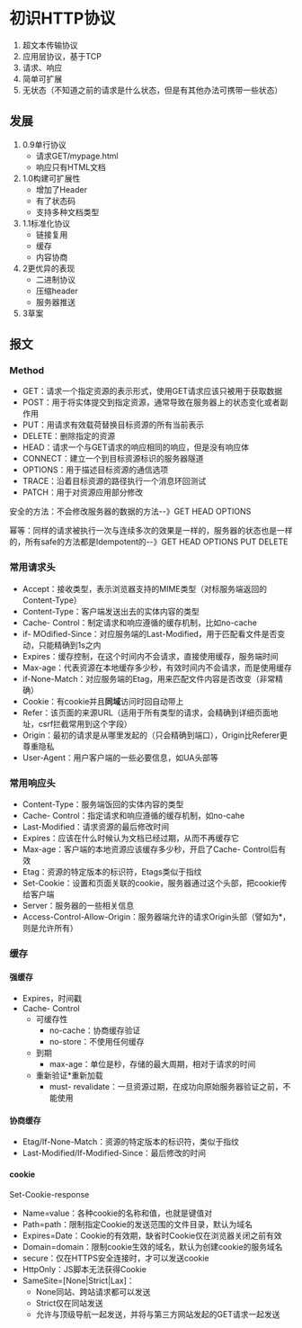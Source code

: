 # 初识HTTP协议

1. 超文本传输协议
2. 应用层协议，基于TCP
3. 请求、响应
4. 简单可扩展
5. 无状态（不知道之前的请求是什么状态，但是有其他办法可携带一些状态）



## 发展

1. 0.9单行协议
   - 请求GET/mypage.html
   - 响应只有HTML文档
2. 1.0构建可扩展性
   - 增加了Header
   - 有了状态码
   - 支持多种文档类型
3. 1.1标准化协议
   - 链接复用
   - 缓存
   - 内容协商
4. 2更优异的表现
   - 二进制协议
   - 压缩header
   - 服务器推送
5. 3草案



## 报文

### Method

- GET：请求一个指定资源的表示形式，使用GET请求应该只被用于获取数据
- POST：用于将实体提交到指定资源，通常导致在服务器上的状态变化或者副作用
- PUT：用请求有效载荷替换目标资源的所有当前表示
- DELETE：删除指定的资源
- HEAD：请求一个与GET请求的响应相同的响应，但是没有响应体
- CONNECT：建立一个到目标资源标识的服务器隧道
- OPTIONS：用于描述目标资源的通信选项
- TRACE：沿着目标资源的路径执行一个消息环回测试
- PATCH：用于对资源应用部分修改

安全的方法：不会修改服务器的数据的方法--》GET HEAD OPTIONS

幂等：同样的请求被执行一次与连续多次的效果是一样的，服务器的状态也是一样的，所有safe的方法都是Idempotent的--》GET HEAD OPTIONS PUT DELETE



### 常用请求头

- Accept：接收类型，表示浏览器支持的MIME类型（对标服务端返回的Content-Type） 
- Content-Type：客户端发送出去的实体内容的类型
- Cache- Control：制定请求和响应遵循的缓存机制，比如no-cache
- if- MOdified-Since：对应服务端的Last-Modified，用于匹配看文件是否变动，只能精确到1s之内
- Expires：缓存控制，在这个时间内不会请求，直接使用缓存，服务端时间
- Max-age：代表资源在本地缓存多少秒，有效时间内不会请求，而是使用缓存
- if-None-Match：对应服务端的Etag，用来匹配文件内容是否改变（非常精确）
- Cookie：有cookie并且**同域**访问时回自动带上
- Refer：该页面的来源URL（适用于所有类型的请求，会精确到详细页面地址，csrf拦截常用到这个字段）
- Origin：最初的请求是从哪里发起的（只会精确到端口），Origin比Referer更尊重隐私
- User-Agent：用户客户端的一些必要信息，如UA头部等

### 常用响应头

- Content-Type：服务端饭回的实体内容的类型
- Cache- Control：指定请求和响应遵循的缓存机制，如no-cahe
- Last-Modified：请求资源的最后修改时间
- Expires：应该在什么时候认为文档已经过期，从而不再缓存它
- Max-age：客户端的本地资源应该缓存多少秒，开启了Cache- Control后有效
- Etag：资源的特定版本的标识符，Etags类似于指纹
- Set-Cookie：设置和页面关联的cookie，服务器通过这个头部，把cookie传给客户端
- Server：服务器的一些相关信息
- Access-Control-Allow-Origin：服务器端允许的请求Origin头部（譬如为*，则是允许所有）

### 缓存

#### 强缓存

- Expires，时间戳
- Cache- Control
  - 可缓存性
    - no-cache：协商缓存验证
    - no-store：不使用任何缓存
  - 到期
    - max-age：单位是秒，存储的最大周期，相对于请求的时间
  - 重新验证*重新加载
    - must- revalidate：一旦资源过期，在成功向原始服务器验证之前，不能使用

#### 协商缓存

- Etag/If-None-Match：资源的特定版本的标识符，类似于指纹
- Last-Modified/If-Modified-Since：最后修改的时间

#### cookie

Set-Cookie-response

- Name=value：各种cookie的名称和值，也就是键值对
- Path=path：限制指定Cookie的发送范围的文件目录，默认为域名
- Expires=Date：Cookie的有效期，缺省时Cookie仅在浏览器关闭之前有效
- Domain=domain：限制cookie生效的域名，默认为创建cookie的服务域名
- secure：仅在HTTPS安全连接时，才可以发送cookie
- HttpOnly：JS脚本无法获得Cookie
- SameSite=[None|Strict|Lax]：
  - None同站、跨站请求都可以发送
  - Strict仅在同站发送
  - 允许与顶级导航一起发送，并将与第三方网站发起的GET请求一起发送